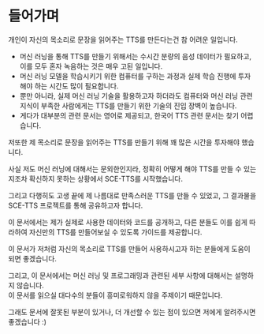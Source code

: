 # 들어가며

개인이 자신의 목소리로 문장을 읽어주는 TTS를 만든다는건 참 어려운 일입니다.

- 머신 러닝을 통해 TTS를 만들기 위해서는 수시간 분량의 음성 데이터가 필요하고, 이를 모두 혼자 녹음하는 것은 매우 고된 일입니다.
- 머신 러닝 모델을 학습시키기 위한 컴퓨터를 구하는 과정과 실제 학습 진행에 투자해야 하는 시간도 많이 필요합니다.
- 뿐만 아니라, 실제 머신 러닝 기술을 활용하고자 하더라도 컴퓨터와 머신 러닝 관련 지식이 부족한 사람에게는 TTS를 만들기 위한 기술의 진입 장벽이 높습니다.
- 게다가 대부분의 관련 문서는 영어로 제공되고, 한국어 TTS 관련 문서는 찾기 어렵습니다.

저또한 제 목소리로 문장을 읽어주는 TTS를 만들기 위해 꽤 많은 시간을 투자해야 했습니다.

사실 저도 머신 러닝에 대해서는 문외한인지라, 정확히 어떻게 해야 TTS를 만들 수 있는지조차 확신하지 못하는 상황에서 SCE-TTS를 시작했습니다.

그리고 다행히도 고생 끝에 제 나름대로 만족스러운 TTS를 만들 수 있었고, 그 결과물을 SCE-TTS 프로젝트를 통해 공유하고자 합니다.

이 문서에서는 제가 실제로 사용한 데이터와 코드를 공개하고, 다른 분들도 이를 쉽게 따라하여 자신만의 TTS를 만들어보실 수 있도록 가이드를 제공합니다.

이 문서가 저처럼 자신의 목소리로 TTS를 만들어 사용하시고자 하는 분들에게 도움이 되면 좋겠습니다.

그리고, 이 문서에서는 머신 러닝 및 프로그래밍과 관련된 세부 사항에 대해서는 설명하지 않습니다.  
이 문서를 읽으실 대다수의 분들이 흥미로워하지 않을 주제이기 때문입니다.

그래도 문서에 잘못된 부분이 있거나, 더 개선할 수 있는 점이 있으면 저에게 알려주시면 좋겠습니다 :)